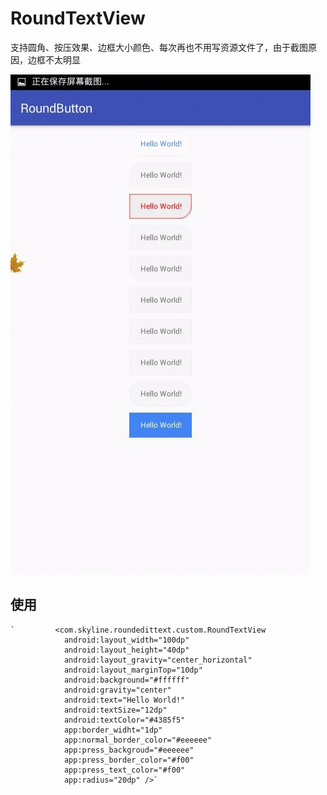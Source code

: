 # RoundTextView
支持圆角、按压效果、边框大小颜色、每次再也不用写资源文件了，由于截图原因，边框不太明显

![效果截图](https://github.com/skyline1314/RoundTextView/blob/master/screen/1506742433737.gif)

## 使用 ##
    `         <com.skyline.roundedittext.custom.RoundTextView
                android:layout_width="100dp"
                android:layout_height="40dp"
                android:layout_gravity="center_horizontal"
                android:layout_marginTop="10dp"
                android:background="#ffffff"
                android:gravity="center"
                android:text="Hello World!"
                android:textSize="12dp"
                android:textColor="#4385f5"
                app:border_widht="1dp"
                app:normal_border_color="#eeeeee"
                app:press_backgroud="#eeeeee"
                app:press_border_color="#f00"
                app:press_text_color="#f00"
                app:radius="20dp" />`


